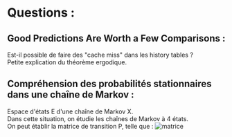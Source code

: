 # Questions :

## Good Predictions Are Worth a Few Comparisons :

Est-il possible de faire des "cache miss" dans les history tables ? <br />
Petite explication du théorème ergodique. <br />

## Compréhension des probabilités stationnaires dans une chaîne de Markov : 

Espace d'états E d'une chaîne de Markov X. <br />
Dans cette situation, on étudie les chaînes de Markov à 4 états. <br />
On peut établir la matrice de transition P, telle que : ![matrice](https://bit.ly/2QH1AuW) <br />

